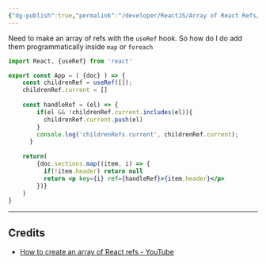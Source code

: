 ```yaml
---
{"dg-publish":true,"permalink":"/developer/ReactJS/Array of React Refs/"}
---
```


Need to make an array of refs with the `useRef` hook. So how do I do add them programmatically inside `map` or `foreach`

```jsx
import React, {useRef} from 'react'

export const App = ( {doc} ) => {
	const childrenRef = useRef([]);
	childrenRef.current = []
	
	const handleRef = (el) => {
	    if(el && !childrenRef.current.includes(el)){
	      childrenRef.current.push(el)
	    }
	    console.log('childrenRefs.current', childrenRef.current);
	  }
	
	return(
		{doc.sections.map((item, i) => {
	      if(!item.header) return null
	      return <p key={i} ref={handleRef}>{item.header}</p>
	    })}
	)
}
```

---
## Credits
- [How to create an array of React refs - YouTube](https://www.youtube.com/watch?v=ygPIjzhKB2s)